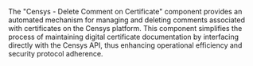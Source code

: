 The "Censys - Delete Comment on Certificate" component provides an automated mechanism for managing and deleting comments associated with certificates on the Censys platform. This component simplifies the process of maintaining digital certificate documentation by interfacing directly with the Censys API, thus enhancing operational efficiency and security protocol adherence.

